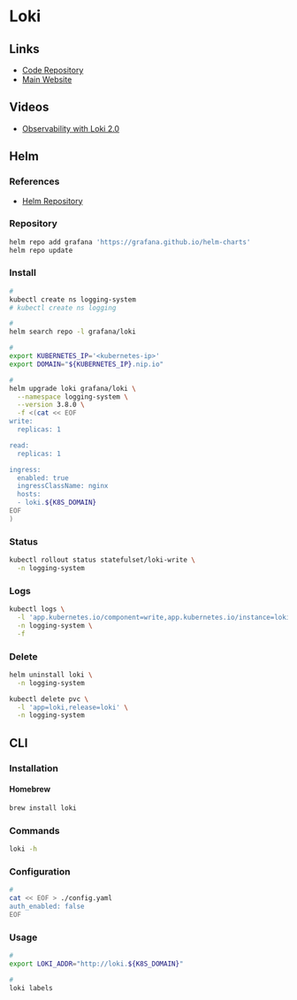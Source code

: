 # Loki

<!--
https://medium.com/nerd-for-tech/logging-at-scale-in-kubernetes-using-grafana-loki-3bb2eb0c0872
-->

## Links

- [Code Repository](https://github.com/grafana/loki)
- [Main Website](https://grafana.com/oss/loki/)

## Videos

- [Observability with Loki 2.0](https://grafana.com/go/webinar/observability-with-loki-2.0/)

## Helm

### References

- [Helm Repository](https://github.com/grafana/loki/tree/main/production/helm/loki)

### Repository

```sh
helm repo add grafana 'https://grafana.github.io/helm-charts'
helm repo update
```

### Install

```sh
#
kubectl create ns logging-system
# kubectl create ns logging

#
helm search repo -l grafana/loki

#
export KUBERNETES_IP='<kubernetes-ip>'
export DOMAIN="${KUBERNETES_IP}.nip.io"

#
helm upgrade loki grafana/loki \
  --namespace logging-system \
  --version 3.8.0 \
  -f <(cat << EOF
write:
  replicas: 1

read:
  replicas: 1

ingress:
  enabled: true
  ingressClassName: nginx
  hosts:
  - loki.${K8S_DOMAIN}
EOF
)
```

<!-- ### Configuration

```sh
#
helm upgrade loki grafana/loki \
  --namespace logging-system \
  -f <(yq eval-all 'select(fileIndex == 0) * select(fileIndex == 1)' <(helm get values loki -o yaml --namespace logging-system) <(cat << EOF
config:
  auth_enabled: false

  ingester:
    chunk_idle_period: 3m
    chunk_block_size: 262144
    chunk_retain_period: 1m
    chunk_encoding: snappy
    chunk_target_size: 1536000
    max_transfer_retries: 0
    lifecycler:
      ring:
        kvstore:
          store: inmemory
        replication_factor: 1

  limits_config:
    enforce_metric_name: false
    reject_old_samples: true
    reject_old_samples_max_age: 168h
    ingestion_rate_mb: 15
    ingestion_burst_size_mb: 30
    max_chunks_per_query: 2000000
    max_label_name_length: 1024
    max_label_value_length: 2048
    max_streams_per_user: 10000
    max_entries_limit_per_query: 5000

  schema_config:
    configs:
    - from: 2020-10-24
      store: boltdb-shipper
      object_store: filesystem
      schema: v11
      index:
        prefix: index_
        period: 24h

  server:
    http_listen_port: 3100
    log_level: debug
    grpc_server_max_recv_msg_size: 8388608
    grpc_server_max_send_msg_size: 8388608

  storage_config:
    boltdb_shipper:
      active_index_directory: /data/loki/boltdb-shipper-active
      cache_location: /data/loki/boltdb-shipper-cache
      cache_ttl: 24h
      shared_store: filesystem
    filesystem:
      directory: /data/loki/chunks

  chunk_store_config:
    max_look_back_period: 0s

  table_manager:
    retention_deletes_enabled: true
    retention_period: 72h

  compactor:
    working_directory: /data/loki/boltdb-shipper-compactor
    shared_store: filesystem
EOF
))
``` -->

### Status

```sh
kubectl rollout status statefulset/loki-write \
  -n logging-system
```

### Logs

```sh
kubectl logs \
  -l 'app.kubernetes.io/component=write,app.kubernetes.io/instance=loki' \
  -n logging-system \
  -f
```

<!-- ### Validation

```sh
#
kubectl run -it --rm \
  logcli \
  --image docker.io/grafana/logcli:main-0f139e2-arm64 \
  --env LOKI_ADDR='http://loki-headless.logging-system:3100' \
  --restart 'Never' \
  -- labels
``` -->

<!-- ### Graph

**Dependencies:** [kubectl-graph](/kubectl/commands/graph.md), [Cypher Shell](/cypher-shell.md), [Neo4j](/neo4j.md#docker)

```sh
kubectl graph all \
  -n logging-system \
  -o cypher | \
    cypher-shell \
      -u neo4j \
      -p 'Pa$$w0rd!'
``` -->

### Delete

```sh
helm uninstall loki \
  -n logging-system

kubectl delete pvc \
  -l 'app=loki,release=loki' \
  -n logging-system
```

## CLI

### Installation

#### Homebrew

```sh
brew install loki
```

### Commands

```sh
loki -h
```

### Configuration

```sh
#
cat << EOF > ./config.yaml
auth_enabled: false
EOF
```

### Usage

```sh
#
export LOKI_ADDR="http://loki.${K8S_DOMAIN}"

#
loki labels
```

<!-- ### Issues

#### TBD

```log
failed parsing config: config.yaml,config/config.yaml does not exist, set config.file for custom config path
```

TODO

```sh
#
loki -version
``` -->
